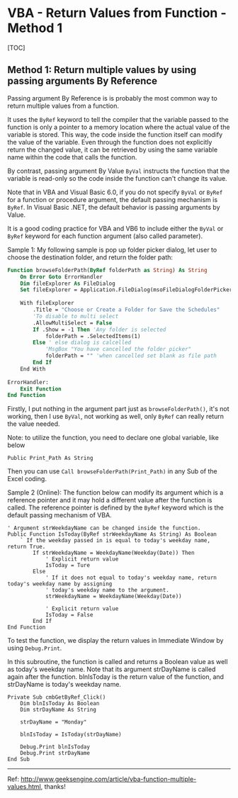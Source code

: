 # VBA - Return Values from Function - Method 1

[TOC]

## Method 1: Return multiple values by using passing arguments By Reference

Passing argument By Reference is is probably the most common way to return multiple values from a function.

It uses the `ByRef` keyword to tell the compiler that the variable passed to the function is only a pointer to a memory location where the actual value of the variable is stored. This way, the code inside the function itself can modify the value of the variable. Even through the function does not explicitly return the changed value, it can be retrieved by using the same variable name within the code that calls the function.

By contrast, passing argument By Value `ByVal` instructs the function that the variable is read-only so the code inside the function can't change its value.

Note that in VBA and Visual Basic 6.0, if you do not specify `ByVal` or `ByRef` for a function or procedure argument, the default passing mechanism is `ByRef`. In Visual Basic .NET, the default behavior is passing arguments by Value.

It is a good coding practice for VBA and VB6 to include either the `ByVal` or `ByRef` keyword for each function argument (also called parameter).

Sample 1: My following sample is pop up folder picker dialog, let user to choose the destination folder, and return the folder path:

```vb
Function browseFolderPath(ByRef folderPath as String) As String
    On Error Goto ErrorHandler
    Dim fileExplorer As FileDialog
    Set fileExplorer = Application.FileDialog(msoFileDialogFolderPicker)
    
    With fileExplorer
        .Title = "Choose or Create a Folder for Save the Schedules"
        'To disable to multi select
        .AllowMultiSelect = False
        If .Show = -1 Then 'Any folder is selected
            folderPath = .SelectedItems(1)
        Else ' else dialog is calcelled
            'MsgBox "You have cancelled the folder picker"
            folderPath = "" 'when cancelled set blank as file path
        End If
    End With
    
ErrorHandler:
    Exit Function
End Function
```

Firstly, I put nothing in the argument part just as `browseFolderPath()`, it's not working, then I use `ByVal`, not working as well, only `ByRef` can really return the value needed.

Note: to utilize the function, you need to declare one global variable, like below

`Public Print_Path As String`

Then you can use `Call browseFolderPath(Print_Path)` in any Sub of the Excel coding.

Sample 2 (Online): The function below can modify its argument which is a reference pointer and it may hold a different value after the function is called. The reference pointer is defined by the `ByRef` keyword which is the default passing mechanism of VBA.

```vbscript
' Argument strWeekdayName can be changed inside the function.
Public Function IsToday(ByRef strWeekdayName As String) As Boolean
    ` If the weekday passed in is equal to today's weekday name, return True.
    	If strWeekdayName = WeekdayName(Weekday(Date)) Then
        	' Explicit return value
        	IsToday = Ture
    	Else
            ' If it does not equal to today's weekday name, return today's weekday name by assigning
            ' today's weekday name to the argument.
            strWeekdayName = WeekdayName(Weekday(Date))
            
            ' Explicit return value
            IsToday = False
        End If
End Function        
```

To test the function, we display the return values in Immediate Window by using `Debug.Print`.

In this subroutine, the function is called and returns a Boolean value as well as today's weekday name. Note that its argument strDayName is called again after the function. blnIsToday is the return value of the function, and strDayName is today's weekday name.

```vbscript
Private Sub cmbGetByRef_Click()
    Dim blnIsToday As Boolean
    Dim strDayName As String
    
    strDayName = "Monday"
    
    blnIsToday = IsToday(strDayName)
    
    Debug.Print blnIsToday
    Debug.Print strDayName
End Sub
```

------

Ref: http://www.geeksengine.com/article/vba-function-multiple-values.html, thanks!